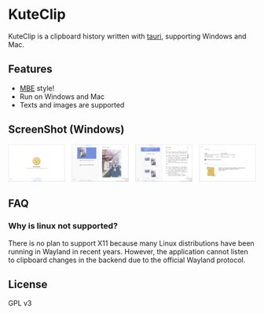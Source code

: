 # KuteClip

KuteClip is a clipboard history written with [tauri](https://github.com/tauri-apps/tauri), supporting Windows and Mac.

Features
----

- [MBE](https://dribbble.com/Madebyelvis) style!  
- Run on Windows and Mac
- Texts and images are supported

ScreenShot (Windows)
----

![screenshot](./screenshots/screenshot.png)

FAQ
----

### Why is linux not supported?

There is no plan to support X11 because many Linux distributions have been running in Wayland in recent years. However, the application cannot listen to clipboard changes in the backend due to the official Wayland protocol.

License
----

GPL v3
